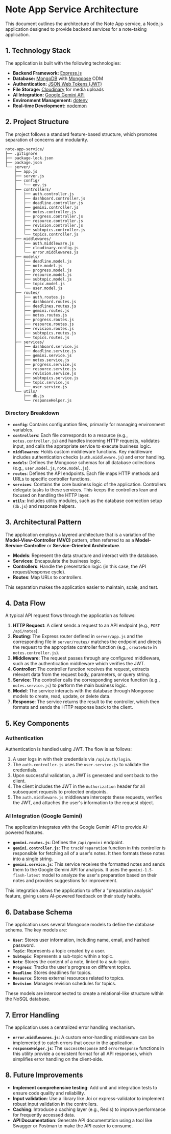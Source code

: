 # Note App Service Architecture

This document outlines the architecture of the Note App service, a Node.js application designed to provide backend services for a note-taking application.

## 1. Technology Stack

The application is built with the following technologies:

- **Backend Framework:** [Express.js](https://expressjs.com/)
- **Database:** [MongoDB](https://www.mongodb.com/) with [Mongoose](https://mongoosejs.com/) ODM
- **Authentication:** [JSON Web Tokens (JWT)](https://jwt.io/)
- **File Storage:** [Cloudinary](https://cloudinary.com/) for media uploads
- **AI Integration:** [Google Gemini API](https://ai.google.dev/)
- **Environment Management:** [dotenv](https://www.npmjs.com/package/dotenv)
- **Real-time Development:** [nodemon](https://nodemon.io/)

## 2. Project Structure

The project follows a standard feature-based structure, which promotes separation of concerns and modularity.

```
note-app-service/
├── .gitignore
├── package-lock.json
├── package.json
└── server/
    ├── app.js
    ├── server.js
    ├── config/
    │   └── env.js
    ├── controllers/
    │   ├── auth.controller.js
    │   ├── dashboard.controller.js
    │   ├── deadline.controller.js
    │   ├── gemini.controller.js
    │   ├── notes.controller.js
    │   ├── progress.controller.js
    │   ├── resource.controller.js
    │   ├── revision.controller.js
    │   ├── subtopics.controller.js
    │   └── topics.controller.js
    ├── middlewares/
    │   ├── auth.middleware.js
    │   ├── cloudinary.config.js
    │   └── error.middlewares.js
    ├── models/
    │   ├── deadline.model.js
    │   ├── note.model.js
    │   ├── progress.model.js
    │   ├── resource.model.js
    │   ├── subtopic.model.js
    │   ├── topic.model.js
    │   └── user.model.js
    ├── routes/
    │   ├── auth.routes.js
    │   ├── dashboard.routes.js
    │   ├── deadlines.routes.js
    │   ├── gemini.routes.js
    │   ├── notes.routes.js
    │   ├── progress.routes.js
    │   ├── resource.routes.js
    │   ├── revision.routes.js
    │   ├── subtopics.routes.js
    │   └── topics.routes.js
    ├── services/
    │   ├── dashboard.service.js
    │   ├── deadline.service.js
    │   ├── gemini.service.js
    │   ├── notes.service.js
    │   ├── progress.service.js
    │   ├── resource.service.js
    │   ├── revision.service.js
    │   ├── subtopics.service.js
    │   ├── topic.service.js
    │   └── user.service.js
    └── utils/
        ├── db.js
        └── responseHelper.js
```

### Directory Breakdown

- **`config`**: Contains configuration files, primarily for managing environment variables.
- **`controllers`**: Each file corresponds to a resource (e.g., `notes.controller.js`) and handles incoming HTTP requests, validates input, and calls the appropriate service to execute business logic.
- **`middlewares`**: Holds custom middleware functions. Key middleware includes authentication checks (`auth.middleware.js`) and error handling.
- **`models`**: Defines the Mongoose schemas for all database collections (e.g., `user.model.js`, `note.model.js`).
- **`routes`**: Defines the API endpoints. Each file maps HTTP methods and URLs to specific controller functions.
- **`services`**: Contains the core business logic of the application. Controllers delegate tasks to these services. This keeps the controllers lean and focused on handling the HTTP layer.
- **`utils`**: Includes utility modules, such as the database connection setup (`db.js`) and response helpers.

## 3. Architectural Pattern

The application employs a layered architecture that is a variation of the **Model-View-Controller (MVC)** pattern, often referred to as a **Model-Service-Controller** or **Service-Oriented Architecture**.

- **Models**: Represent the data structure and interact with the database.
- **Services**: Encapsulate the business logic.
- **Controllers**: Handle the presentation logic (in this case, the API request/response cycle).
- **Routes**: Map URLs to controllers.

This separation makes the application easier to maintain, scale, and test.

## 4. Data Flow

A typical API request flows through the application as follows:

1.  **HTTP Request**: A client sends a request to an API endpoint (e.g., `POST /api/notes`).
2.  **Routing**: The Express router defined in `server/app.js` and the corresponding file in `server/routes/` matches the endpoint and directs the request to the appropriate controller function (e.g., `createNote` in `notes.controller.js`).
3.  **Middleware**: The request passes through any configured middleware, such as the authentication middleware which verifies the JWT.
4.  **Controller**: The controller function receives the request, extracts relevant data from the request body, parameters, or query string.
5.  **Service**: The controller calls the corresponding service function (e.g., `notes.service.js`) to perform the main business logic.
6.  **Model**: The service interacts with the database through Mongoose models to create, read, update, or delete data.
7.  **Response**: The service returns the result to the controller, which then formats and sends the HTTP response back to the client.

## 5. Key Components

### Authentication

Authentication is handled using JWT. The flow is as follows:
1.  A user logs in with their credentials via `/api/auth/login`.
2.  The `auth.controller.js` uses the `user.service.js` to validate the credentials.
3.  Upon successful validation, a JWT is generated and sent back to the client.
4.  The client includes the JWT in the `Authorization` header for all subsequent requests to protected endpoints.
5.  The `auth.middleware.js` middleware intercepts these requests, verifies the JWT, and attaches the user's information to the request object.

### AI Integration (Google Gemini)

The application integrates with the Google Gemini API to provide AI-powered features.

- **`gemini.routes.js`**: Defines the `/api/gemini` endpoint.
- **`gemini.controller.js`**: The `trackPreparation` function in this controller is responsible for fetching all of a user's notes. It then formats these notes into a single string.
- **`gemini.service.js`**: This service receives the formatted notes and sends them to the Google Gemini API for analysis. It uses the `gemini-1.5-flash-latest` model to analyze the user's preparation based on their notes and provides suggestions for improvement.

This integration allows the application to offer a "preparation analysis" feature, giving users AI-powered feedback on their study habits.

## 6. Database Schema

The application uses several Mongoose models to define the database schema. The key models are:

- **`User`**: Stores user information, including name, email, and hashed password.
- **`Topic`**: Represents a topic created by a user.
- **`Subtopic`**: Represents a sub-topic within a topic.
- **`Note`**: Stores the content of a note, linked to a sub-topic.
- **`Progress`**: Tracks the user's progress on different topics.
- **`Deadline`**: Stores deadlines for topics.
- **`Resource`**: Stores external resources related to topics.
- **`Revision`**: Manages revision schedules for topics.

These models are interconnected to create a relational-like structure within the NoSQL database.

## 7. Error Handling

The application uses a centralized error handling mechanism.

- **`error.middlewares.js`**: A custom error-handling middleware can be implemented to catch errors that occur in the application.
- **`responseHelper.js`**: The `successResponse` and `errorResponse` functions in this utility provide a consistent format for all API responses, which simplifies error handling on the client-side.

## 8. Future Improvements

- **Implement comprehensive testing**: Add unit and integration tests to ensure code quality and reliability.
- **Input validation**: Use a library like Joi or express-validator to implement robust input validation in the controllers.
- **Caching**: Introduce a caching layer (e.g., Redis) to improve performance for frequently accessed data.
- **API Documentation**: Generate API documentation using a tool like Swagger or Postman to make the API easier to consume.